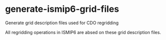 # generate-ismip6-grid-files

Generate grid description files used for CDO regridding

All regridding operations in ISMIP6 are absed on these grid description files.

